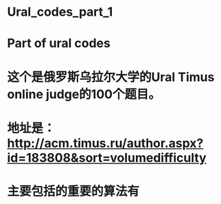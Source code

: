 # Ural_codes_part_1
# Part of ural codes
# 这个是俄罗斯乌拉尔大学的Ural Timus online judge的100个题目。
# 地址是：http://acm.timus.ru/author.aspx?id=183808&sort=volumedifficulty
# 主要包括的重要的算法有
# 
# 
# 
# 
